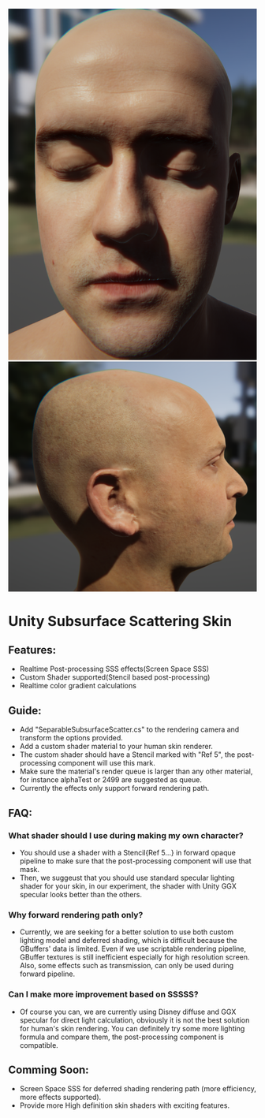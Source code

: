 ![demo1](demo1.png)
![demo2](demo2.png)
# Unity Subsurface Scattering Skin
## Features:
* Realtime Post-processing SSS effects(Screen Space SSS)
* Custom Shader supported(Stencil based post-processing)
* Realtime color gradient calculations
## Guide:
* Add "SeparableSubsurfaceScatter.cs" to the rendering camera and transform the options provided.
* Add a custom shader material to your human skin renderer.
* The custom shader should have a Stencil marked with "Ref 5", the post-processing component will use this mark.
* Make sure the material's render queue is larger than any other material, for instance alphaTest or 2499 are suggested as queue.
* Currently the effects only support forward rendering path.

## FAQ:
### What shader should I use during making my own character?
* You should use a shader with a Stencil{Ref 5...} in forward opaque pipeline to make sure that the post-processing component will use that mask.
* Then, we suggeust that you should use standard specular lighting shader for your skin, in our experiment, the shader with Unity GGX specular looks better than the others.
### Why forward rendering path only?
* Currently, we are seeking for a better solution to use both custom lighting model and deferred shading, which is difficult because the GBuffers' data is limited. Even if we use scriptable rendering pipeline, GBuffer textures is still inefficient especially for high resolution screen. Also, some effects such as transmission, can only be used during forward pipeline.
### Can I make more improvement based on SSSSS?
* Of course you can, we are currently using Disney diffuse and GGX specular for direct light calculation, obviously it is not the best solution for human's skin rendering. You can definitely try some more lighting formula and compare them, the post-processing component is compatible.

## Comming Soon:
* Screen Space SSS for deferred shading rendering path (more efficiency, more effects supported).
* Provide more High definition skin shaders with exciting features.
